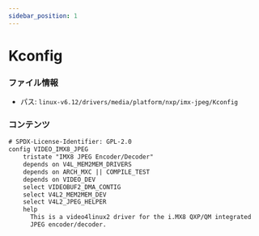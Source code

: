 ```yaml
---
sidebar_position: 1
---
```

# Kconfig

### ファイル情報

- パス: `linux-v6.12/drivers/media/platform/nxp/imx-jpeg/Kconfig`

### コンテンツ

```txt
# SPDX-License-Identifier: GPL-2.0
config VIDEO_IMX8_JPEG
	tristate "IMX8 JPEG Encoder/Decoder"
	depends on V4L_MEM2MEM_DRIVERS
	depends on ARCH_MXC || COMPILE_TEST
	depends on VIDEO_DEV
	select VIDEOBUF2_DMA_CONTIG
	select V4L2_MEM2MEM_DEV
	select V4L2_JPEG_HELPER
	help
	  This is a video4linux2 driver for the i.MX8 QXP/QM integrated
	  JPEG encoder/decoder.

```
